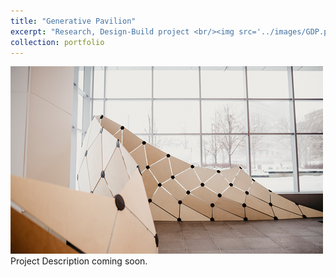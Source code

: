 ```yaml
---
title: "Generative Pavilion"
excerpt: "Research, Design-Build project <br/><img src='../images/GDP.png'>"
collection: portfolio
---
```

<img src="../images/GDP.png" alt="hi" class="inline"/>
<br/>
Project Description coming soon.
